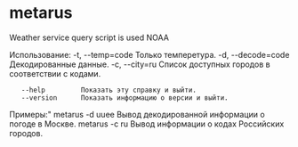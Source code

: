 # metarus
Weather service query script is used NOAA

Использование:
  -t,  --temp=code    Только темперетура.
  -d,  --decode=code  Декодированные данные.
  -c,  --city=ru      Список доступных городов в соответствии с кодами.

       --help         Показать эту справку и выйти.
       --version      Показать информацию о версии и выйти.

  Примеры:"
  metarus -d uuee     Вывод декодированной информации о погоде в Москве.
  metarus -c ru       Вывод информации о кодах Российских городов.
